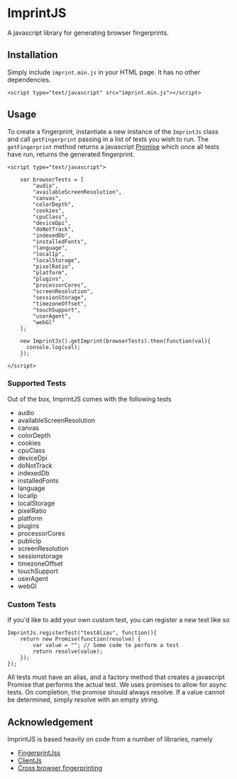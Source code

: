 # ImprintJS
A javascript library for generating browser fingerprints.

## Installation
Simply include `imprint.min.js` in your HTML page. It has no other dependencies.

    <script type="text/javascript" src="imprint.min.js"></script>

## Usage
To create a fingerprint, instantiate a new instance of the `ImprintJs` class and call `getFingerprint` passing in a list of tests you wish to run. The `getFingerprint` method returns a javascript [Promise](https://developer.mozilla.org/en/docs/Web/JavaScript/Reference/Global_Objects/Promise) which once all tests have run, returns the generated fingerprint.

    <script type="text/javascript">
        
        var browserTests = [
            "audio",
            "availableScreenResolution",
            "canvas",
            "colorDepth",
            "cookies",
            "cpuClass",
            "deviceDpi",
            "doNotTrack",
            "indexedDb",
            "installedFonts",
            "language",
            "localIp",
            "localStorage",
            "pixelRatio",
            "platform",
            "plugins",
            "processorCores",
            "screenResolution",
            "sessionStorage",
            "timezoneOffset",
            "touchSupport",
            "userAgent",
            "webGl"
        ];
    
        new ImprintJs().getImprint(browserTests).then(function(val){
          console.log(val);
        });

    </script>

### Supported Tests
Out of the box, ImprintJS comes with the following tests
* audio
* availableScreenResolution
* canvas
* colorDepth
* cookies
* cpuClass
* deviceDpi
* doNotTrack
* indexedDb
* installedFonts
* language
* localIp
* localStorage
* pixelRatio
* platform
* plugins
* processorCores
* publicIp
* screenResolution
* sessionstorage
* timezoneOffset
* touchSupport
* userAgent
* webGl

### Custom Tests
If you'd like to add your own custom test, you can register a new test like so

    ImprintJs.registerTest("testAlias", function(){
		return new Promise(function(resolve) {
		    var value = ""; // Some code to perform a test
			return resolve(value);
		});
	});

All tests must have an alias, and a factory method that creates a javascript Promise that performs the actual test. We uses promises to allow for async tests. On completion, the promise should always resolve. If a value cannot be determined, simply resolve with an empty string.

## Acknowledgement
ImprintJS is based heavily on code from a number of libraries, namely
* [FingerprintJss](https://github.com/Valve/fingerprintjs2)
* [ClientJs](https://github.com/jackspirou/clientjs)
* [Cross browser fingerprinting](https://github.com/Song-Li/cross_browser)

